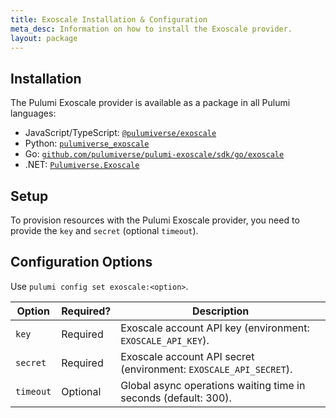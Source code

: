 ```yaml
---
title: Exoscale Installation & Configuration
meta_desc: Information on how to install the Exoscale provider.
layout: package
---
```


## Installation

The Pulumi Exoscale provider is available as a package in all Pulumi languages:

* JavaScript/TypeScript: [`@pulumiverse/exoscale`](https://www.npmjs.com/package/@pulumiverse/exoscale)
* Python: [`pulumiverse_exoscale`](https://pypi.org/project/pulumiverse-exoscale/)
* Go: [`github.com/pulumiverse/pulumi-exoscale/sdk/go/exoscale`](https://pkg.go.dev/github.com/pulumiverse/pulumi-exoscale/sdk)
* .NET: [`Pulumiverse.Exoscale`](https://www.nuget.org/packages/Pulumiverse.Exoscale)

## Setup

To provision resources with the Pulumi Exoscale provider, you need to provide the `key` and `secret` (optional `timeout`). 

## Configuration Options

Use `pulumi config set exoscale:<option>`.

| Option | Required? | Description |
| - | - | - |
| `key` | Required | Exoscale account API key (environment: `EXOSCALE_API_KEY`). |
| `secret` | Required | Exoscale account API secret (environment: `EXOSCALE_API_SECRET`). |
| `timeout` | Optional | Global async operations waiting time in seconds (default: 300). |
